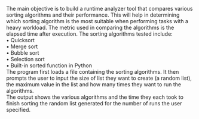 <p>The main objective is to build a runtime analyzer tool that compares various sorting algorithms and their performance. This will help in determining which sorting algorithm is the most suitable when performing tasks with a heavy workload. The metric used in comparing the algorithms is the elapsed time after execution. The sorting algorithms tested include:<br>
•	Quicksort<br>
•	Merge sort<br>
•	Bubble sort<br>
•	Selection sort<br>
•	Built-in sorted function in Python<br>
The program first loads a file containing the sorting algorithms. It then prompts the user to input the size of list they want to create (a random list), the maximum value in the list and how many times they want to run the algorithms.<br>
The output shows the various algorithms and the time they each took to finish sorting the random list generated for the number of runs the user specified.</p>

